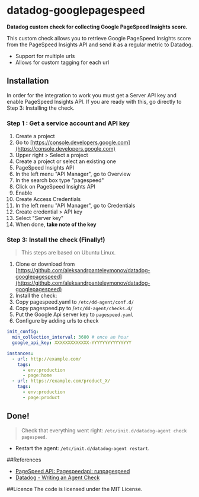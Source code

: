 # datadog-googlepagespeed
**Datadog custom check for collecting Google PageSpeed Insights score.**

This custom check allows you to retrieve Google PageSpeed Insights score from the PageSpeed Insights API and send it as a regular metric to Datadog.

- Support for multiple urls
- Allows for custom tagging for each url

## Installation
In order for the integration to work you must get a Server API key and enable PageSpeed Insights API. 
If you are ready with this, go directly to Step 3: Installing the check.

### Step 1 : Get a service account and API key
1. Create a project
  1. Go to [https://console.developers.google.com](https://console.developers.google.com)
  2. Upper right > Select a project
  3. Create a project or select an existing one
2. PageSpeed Insights API
  1. In the left menu "API Manager", go to Overview
  2. In the search box type "pagespeed"
  3. Click on PageSpeed Insights API
  4. Enable
3. Create Access Credentials
  1. In the left menu "API Manager", go to Credentials
  2. Create credential > API key
  3. Select "Server key"
  5. When done, **take note of the key**

### Step 3: Install the check (Finally!)
> This steps are based on Ubuntu Linux.

1. Clone or download from [https://github.com/aleksandrpanteleymonov/datadog-googlepagespeed](https://github.com/aleksandrpanteleymonov/datadog-googlepagespeed)
2. Install the check:
  1. Copy pagespeed.yaml to `/etc/dd-agent/conf.d/`
  2. Copy pagespeed.py to /`etc/dd-agent/checks.d/`
  3. Put the Google Api server key to `pagespeed.yaml`
3. Configure by adding urls to check
```yaml
init_config:
  min_collection_interval: 3600 # once an hour
  google_api_key: XXXXXXXXXXXXX-YYYYYYYYYYYYYYY

instances:
  - url: http://example.com/
    tags:
      - env:production
      - page:home
  - url: https://example.com/product_X/
    tags:
      - env:production
      - page:product
```

## Done!

> Check that everything went right: `/etc/init.d/datadog-agent check pagespeed`.

* Restart the agent: `/etc/init.d/datadog-agent restart`.


##References
- [PageSpeed API: Pagespeedapi: runpagespeed](https://developers.google.com/speed/docs/insights/v2/reference/pagespeedapi/runpagespeed)
- [Datadog - Writing an Agent Check](http://docs.datadoghq.com/guides/agent_checks/)


##Licence
The code is licensed under the MIT License.
